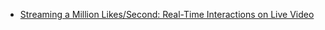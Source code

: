 - [Streaming a Million Likes/Second: Real-Time Interactions on Live Video](https://www.infoq.com/presentations/linkedin-play-akka-distributed-systems/)
